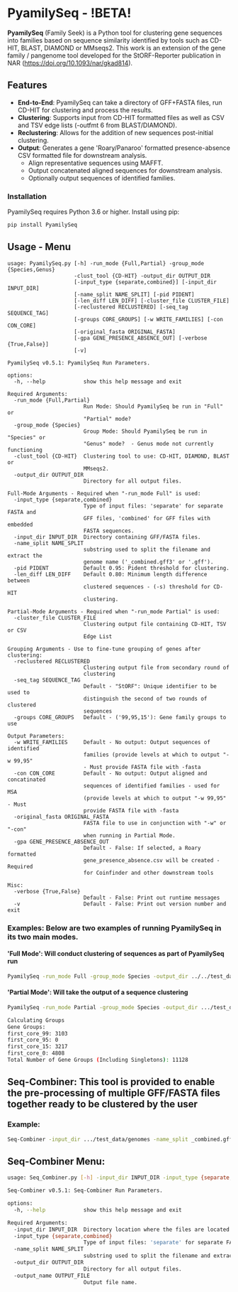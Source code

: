 # PyamilySeq - !BETA!
**PyamilySeq** (Family Seek) is a Python tool for clustering gene sequences into families based on sequence similarity identified by tools such as CD-HIT, BLAST, DIAMOND or MMseqs2.
This work is an extension of the gene family / pangenome tool developed for the StORF-Reporter publication in NAR (https://doi.org/10.1093/nar/gkad814).

## Features
- **End-to-End**: PyamilySeq can take a directory of GFF+FASTA files, run CD-HIT for clustering and process the results.
- **Clustering**: Supports input from CD-HIT formatted files as well as CSV and TSV edge lists (-outfmt 6 from BLAST/DIAMOND).
- **Reclustering**: Allows for the addition of new sequences post-initial clustering.
- **Output**: Generates a gene 'Roary/Panaroo' formatted presence-absence CSV formatted file for downstream analysis.
  - Align representative sequences using MAFFT.
  - Output concatenated aligned sequences for downstream analysis.
  - Optionally output sequences of identified families.


### Installation
PyamilySeq requires Python 3.6 or higher. Install using pip:

```bash
pip install PyamilySeq
```

## Usage - Menu
```
usage: PyamilySeq.py [-h] -run_mode {Full,Partial} -group_mode {Species,Genus}
                     -clust_tool {CD-HIT} -output_dir OUTPUT_DIR
                     [-input_type {separate,combined}] [-input_dir INPUT_DIR]
                     [-name_split NAME_SPLIT] [-pid PIDENT]
                     [-len_diff LEN_DIFF] [-cluster_file CLUSTER_FILE]
                     [-reclustered RECLUSTERED] [-seq_tag SEQUENCE_TAG]
                     [-groups CORE_GROUPS] [-w WRITE_FAMILIES] [-con CON_CORE]
                     [-original_fasta ORIGINAL_FASTA]
                     [-gpa GENE_PRESENCE_ABSENCE_OUT] [-verbose {True,False}]
                     [-v]

PyamilySeq v0.5.1: PyamilySeq Run Parameters.

options:
  -h, --help            show this help message and exit

Required Arguments:
  -run_mode {Full,Partial}
                        Run Mode: Should PyamilySeq be run in "Full" or
                        "Partial" mode?
  -group_mode {Species}
                        Group Mode: Should PyamilySeq be run in "Species" or
                        "Genus" mode?  - Genus mode not currently functioning
  -clust_tool {CD-HIT}  Clustering tool to use: CD-HIT, DIAMOND, BLAST or
                        MMseqs2.
  -output_dir OUTPUT_DIR
                        Directory for all output files.

Full-Mode Arguments - Required when "-run_mode Full" is used:
  -input_type {separate,combined}
                        Type of input files: 'separate' for separate FASTA and
                        GFF files, 'combined' for GFF files with embedded
                        FASTA sequences.
  -input_dir INPUT_DIR  Directory containing GFF/FASTA files.
  -name_split NAME_SPLIT
                        substring used to split the filename and extract the
                        genome name ('_combined.gff3' or '.gff').
  -pid PIDENT           Default 0.95: Pident threshold for clustering.
  -len_diff LEN_DIFF    Default 0.80: Minimum length difference between
                        clustered sequences - (-s) threshold for CD-HIT
                        clustering.

Partial-Mode Arguments - Required when "-run_mode Partial" is used:
  -cluster_file CLUSTER_FILE
                        Clustering output file containing CD-HIT, TSV or CSV
                        Edge List

Grouping Arguments - Use to fine-tune grouping of genes after clustering:
  -reclustered RECLUSTERED
                        Clustering output file from secondary round of
                        clustering
  -seq_tag SEQUENCE_TAG
                        Default - "StORF": Unique identifier to be used to
                        distinguish the second of two rounds of clustered
                        sequences
  -groups CORE_GROUPS   Default - ('99,95,15'): Gene family groups to use

Output Parameters:
  -w WRITE_FAMILIES     Default - No output: Output sequences of identified
                        families (provide levels at which to output "-w 99,95"
                        - Must provide FASTA file with -fasta
  -con CON_CORE         Default - No output: Output aligned and concatinated
                        sequences of identified families - used for MSA
                        (provide levels at which to output "-w 99,95" - Must
                        provide FASTA file with -fasta
  -original_fasta ORIGINAL_FASTA
                        FASTA file to use in conjunction with "-w" or "-con"
                        when running in Partial Mode.
  -gpa GENE_PRESENCE_ABSENCE_OUT
                        Default - False: If selected, a Roary formatted
                        gene_presence_absence.csv will be created - Required
                        for Coinfinder and other downstream tools

Misc:
  -verbose {True,False}
                        Default - False: Print out runtime messages
  -v                    Default - False: Print out version number and exit

```

### Examples: Below are two examples of running PyamilySeq in its two main modes.
#### 'Full Mode': Will conduct clustering of sequences as part of PyamilySeq run
```bash 
PyamilySeq -run_mode Full -group_mode Species -output_dir ../../test_data/testing -input_type combined -input_dir .../test_data/genomes -name_split _combined.gff3 -pid 0.99 -len_diff 0.99 -clust_tool CD-HIT -gpa True -con True -w 99 -verbose True
```
#### 'Partial Mode': Will take the output of a sequence clustering
```bash
PyamilySeq -run_mode Partial -group_mode Species -output_dir .../test_data/testing -cluster_file .../test_data/CD-HIT/combined_Ensmbl_pep_CD_90_60.clstr -clust_tool CD-HIT -original_fasta .../test_data/combined_Ensmbl_cds.fasta -gpa True -con True -w 99 -verbose True
```

```bash
Calculating Groups
Gene Groups:
first_core_99: 3103
first_core_95: 0
first_core_15: 3217
first_core_0: 4808
Total Number of Gene Groups (Including Singletons): 11128
```

## Seq-Combiner: This tool is provided to enable the pre-processing of multiple GFF/FASTA files together ready to be clustered by the user
### Example:
```bash
Seq-Combiner -input_dir .../test_data/genomes -name_split _combined.gff3 -output_dir.../test_data -output_name combine_fasta_seqs.fa -input_type combined
```
## Seq-Combiner Menu:
```bash
usage: Seq_Combiner.py [-h] -input_dir INPUT_DIR -input_type {separate,combined} -name_split NAME_SPLIT -output_dir OUTPUT_DIR -output_name OUTPUT_FILE

Seq-Combiner v0.5.1: Seq-Combiner Run Parameters.

options:
  -h, --help            show this help message and exit

Required Arguments:
  -input_dir INPUT_DIR  Directory location where the files are located.
  -input_type {separate,combined}
                        Type of input files: 'separate' for separate FASTA and GFF files, 'combined' for GFF files with embedded FASTA sequences.
  -name_split NAME_SPLIT
                        substring used to split the filename and extract the genome name ('_combined.gff3' or '.gff').
  -output_dir OUTPUT_DIR
                        Directory for all output files.
  -output_name OUTPUT_FILE
                        Output file name.
```
